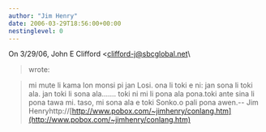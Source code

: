 ```yaml
---
author: "Jim Henry"
date: 2006-03-29T18:56:00+00:00
nestinglevel: 0
---
```

On 3/29/06, John E Clifford <[clifford-j@sbcglobal.net](mailto://clifford-j@sbcglobal.net)\
> wrote:

> mi mute li kama lon monsi pi jan Losi. ona li
> toki e ni: jan sona li toki ala. jan toki li sona
> ala.......
> toki ni mi li pona ala pona.toki ante sina li pona tawa mi. taso, mi sona ala e toki Sonko.o pali pona awen.--
Jim Henryhttp://[http://www.pobox.com/~jimhenry/conlang.htm](http://www.pobox.com/~jimhenry/conlang.htm)
